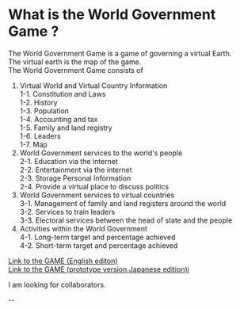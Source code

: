 # What is the World Government Game ?

The World Government Game is a game of governing a virtual Earth.<br>
The virtual earth is the map of the game.<br>
The World Government Game consists of
1. Virtual World and Virtual Country Information<br>
	1-1. Constitution and Laws<br>
	1-2. History<br>
	1-3. Population<br>
	1-4. Accounting and tax<br>
	1-5. Family and land registry<br>
	1-6. Leaders<br>
	1-7. Map<br>
2. World Government services to the world's people<br>
	2-1. Education via the internet<br>
	2-2. Entertainment via the internet<br>
	2-3. Storage Personal Information<br>
	2-4. Provide a virtual place to discuss politics <br>
3. World Government services to virtual countries<br>
	3-1. Management of family and land registers around the world<br>
	3-2. Services to train leaders<br>
	3-3. Electoral services between the head of state and the people<br>
4. Activities within the World Government<br>
	4-1. Long-term target and percentage achieved<br>
	4-2. Short-term target and percentage achieved<br>	
	

[Link to the GAME (English editon)](http://153.127.39.194/git/wgg/anonymous/en/post_register2.php)<br>
[Link to the GAME (prototype version,Japanese edition)i](http://153.127.39.194/a1/post_index.php)



I am looking for collaborators.

--


